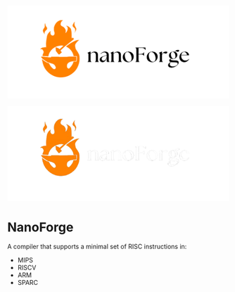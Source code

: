<!-- Light mode image only -->
![NanoForge Light](resources/lightlogo.png#gh-light-mode-only)

<!-- Dark mode image only -->
![NanoForge Dark](resources/darklogo.png#gh-dark-mode-only)

# NanoForge
A compiler that supports a minimal set of RISC instructions in:
- MIPS
- RISCV
- ARM
- SPARC


